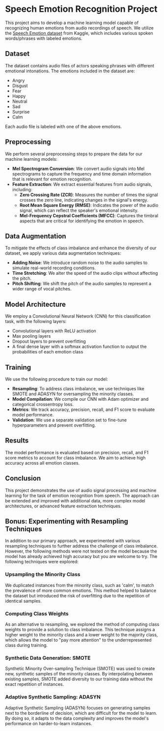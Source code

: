 # Speech Emotion Recognition Project

This project aims to develop a machine learning model capable of recognizing human emotions from audio recordings of speech. We utilize the [Speech Emotion dataset](https://www.kaggle.com/datasets/dmitrybabko/speech-emotion-recognition-en) from Kaggle, which includes various spoken words/phrases with labeled emotions.

## Dataset

The dataset contains audio files of actors speaking phrases with different emotional intonations. The emotions included in the dataset are:

- Angry
- Disgust
- Fear
- Happy
- Neutral
- Sad
- Surprise
- Calm

Each audio file is labeled with one of the above emotions.

## Preprocessing

We perform several preprocessing steps to prepare the data for our machine learning models:

- **Mel Spectrogram Conversion**: We convert audio signals into Mel spectrograms to capture the frequency and time domain information that is relevant for emotion recognition.
- **Feature Extraction**: We extract essential features from audio signals, including:
  - **Zero Crossing Rate (ZCR)**: Measures the number of times the signal crosses the zero line, indicating changes in the signal's energy.
  - **Root Mean Square Energy (RMSE)**: Indicates the power of the audio signal, which can reflect the speaker's emotional intensity.
  - **Mel-Frequency Cepstral Coefficients (MFCC)**: Captures the timbral aspects that are critical for identifying the emotion in speech.

## Data Augmentation

To mitigate the effects of class imbalance and enhance the diversity of our dataset, we apply various data augmentation techniques:

- **Adding Noise**: We introduce random noise to the audio samples to simulate real-world recording conditions.
- **Time Stretching**: We alter the speed of the audio clips without affecting the pitch.
- **Pitch Shifting**: We shift the pitch of the audio samples to represent a wider range of vocal pitches.

## Model Architecture

We employ a Convolutional Neural Network (CNN) for this classification task, with the following layers:

- Convolutional layers with ReLU activation
- Max pooling layers
- Dropout layers to prevent overfitting
- A final dense layer with a softmax activation function to output the probabilities of each emotion class

## Training

We use the following procedure to train our model:

- **Resampling**: To address class imbalance, we use techniques like SMOTE and ADASYN for oversampling the minority classes.
- **Model Compilation**: We compile our CNN with Adam optimizer and categorical crossentropy loss.
- **Metrics**: We track accuracy, precision, recall, and F1 score to evaluate model performance.
- **Validation**: We use a separate validation set to fine-tune hyperparameters and prevent overfitting.

## Results

The model performance is evaluated based on precision, recall, and F1 score metrics to account for class imbalance. We aim to achieve high accuracy across all emotion classes.

## Conclusion

This project demonstrates the use of audio signal processing and machine learning for the task of emotion recognition from speech. The approach can be extended and improved with additional data, more complex model architectures, or advanced feature extraction techniques.

## Bonus: Experimenting with Resampling Techniques

In addition to our primary approach, we experimented with various resampling techniques to further address the challenge of class imbalance. However, the following methods were not tested on the model because the model has already achieved high accuracy but you are welcome to try. The following techniques were explored:

### Upsampling the Minority Class

We duplicated instances from the minority class, such as 'calm', to match the prevalence of more common emotions. This method helped to balance the dataset but introduced the risk of overfitting due to the repetition of identical samples.

### Computing Class Weights

As an alternative to resampling, we explored the method of computing class weights to provide a solution to class imbalance. This technique assigns a higher weight to the minority class and a lower weight to the majority class, which allows the model to "pay more attention" to the underrepresented class during training.

### Synthetic Data Generation: SMOTE

Synthetic Minority Over-sampling Technique (SMOTE) was used to create new, synthetic samples of the minority classes. By interpolating between existing samples, SMOTE added diversity to our training data without the exact repetition of instances.

### Adaptive Synthetic Sampling: ADASYN

Adaptive Synthetic Sampling (ADASYN) focuses on generating samples next to the borderline of decision, which are difficult for the model to learn. By doing so, it adapts to the data complexity and improves the model's performance on harder-to-learn instances.



